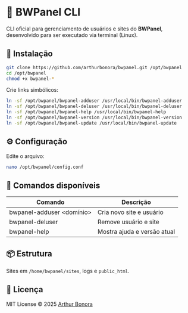 # 🧰 BWPanel CLI

CLI oficial para gerenciamento de usuários e sites do **BWPanel**, desenvolvido para ser executado via terminal (Linux).

## 🚀 Instalação

```bash
git clone https://github.com/arthurbonora/bwpanel.git /opt/bwpanel
cd /opt/bwpanel
chmod +x bwpanel-*
```

Crie links simbólicos:
```bash
ln -sf /opt/bwpanel/bwpanel-adduser /usr/local/bin/bwpanel-adduser
ln -sf /opt/bwpanel/bwpanel-deluser /usr/local/bin/bwpanel-deluser
ln -sf /opt/bwpanel/bwpanel-help /usr/local/bin/bwpanel-help
ln -sf /opt/bwpanel/bwpanel-version /usr/local/bin/bwpanel-version
ln -sf /opt/bwpanel/bwpanel-update /usr/local/bin/bwpanel-update
```

## ⚙️ Configuração

Edite o arquivo:
```bash
nano /opt/bwpanel/config.conf
```

## 🧩 Comandos disponíveis

| Comando | Descrição |
|----------|------------|
| bwpanel-adduser <usuario> <email> <senha> <domínio> | Cria novo site e usuário |
| bwpanel-deluser <usuario> | Remove usuário e site |
| bwpanel-help | Mostra ajuda e versão atual |

## 📦 Estrutura

Sites em `/home/bwpanel/sites`, logs e `public_html`.

## 📜 Licença

MIT License © 2025 [Arthur Bonora](https://github.com/arthurbonora)
